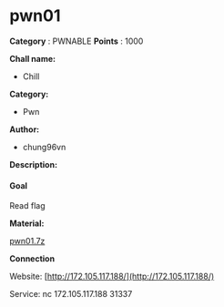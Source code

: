 # pwn01

**Category** : PWNABLE
**Points** : 1000

**Chall name:**
* Chill

   
**Category:**
* Pwn

**Author:**
* chung96vn

**Description:**
#### Goal
Read flag

**Material:**

[pwn01.7z](https://drive.google.com/file/d/1rPWp0GAAzRVq2eDlTBlh77Ed0btZv7O3/view?usp=sharing)

**Connection**

Website: [http://172.105.117.188/](http://172.105.117.188/)

Service: nc 172.105.117.188 31337



